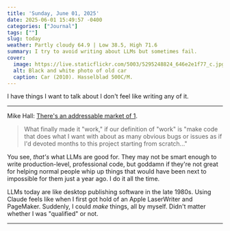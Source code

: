 ```yaml
---
title: 'Sunday, June 01, 2025'
date: 2025-06-01 15:49:57 -0400
categories: ["Journal"]
tags: [""]
slug: today
weather: Partly cloudy 64.9 | Low 38.5, High 71.6
summary: I try to avoid writing about LLMs but sometimes fail.
cover: 
  image: https://live.staticflickr.com/5003/5295248824_646e2e1f77_c.jpg
  alt: Black and white photo of old car
  caption: Car (2010). Hasselblad 500C/M.
---
```


I have things I want to talk about I don't feel like writing any of it.

----

Mike Hall: [There's an addressable market of 1](https://lmno.lol/puddingtime/theres-an-addressable-market-of-1). 

> What finally made it "work," if our definition of "work" is "make code that does what I want with about as many obvious bugs or issues as if I'd devoted months to this project starting from scratch..."

You see, _that's_ what LLMs are good for. They may not be smart enough to write production-level, professional code, but goddamn if they're not great for helping normal people whip up things that would have been next to impossible for them just a year ago. I do it all the time.

LLMs today are like desktop publishing software in the late 1980s. Using Claude feels like when I first got hold of an Apple LaserWriter and PageMaker. Suddenly, I could _make_ things, all by myself. Didn't matter whether I was "qualified" or not.

----
